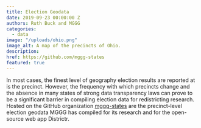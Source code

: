 ```yaml
---
title: Election Geodata
date: 2019-09-23 00:00:00 Z
authors: Ruth Buck and MGGG
categories:
  - data
image: "/uploads/ohio.png"
image_alt: A map of the precincts of Ohio.
description:
href: https://github.com/mggg-states
featured: true
---
```


In most cases, the finest level of geography election results are reported at is
the precinct. However, the frequency with which precincts change and the absence
in many states of strong data transparency laws can prove to be a significant
barrier in compiling election data for redistricting research. Hosted on the
GitHub organization [mggg-states](https://github.com/mggg-states) are the
precinct-level election geodata MGGG has compiled for its research and for the
open-source web app Districtr.